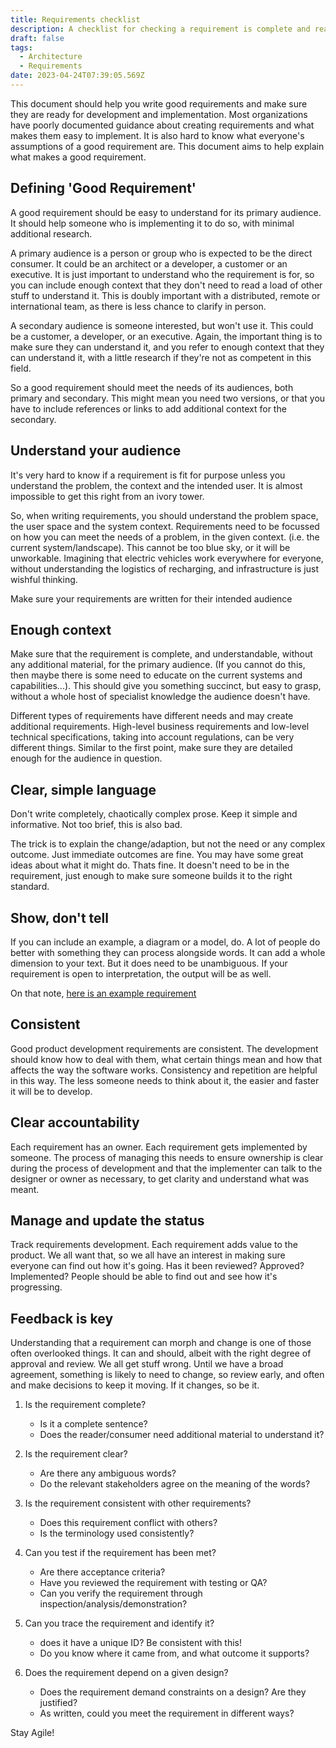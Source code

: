 ```yaml
---
title: Requirements checklist
description: A checklist for checking a requirement is complete and ready to be used.
draft: false
tags:
  - Architecture
  - Requirements
date: 2023-04-24T07:39:05.569Z
---
```


This document should help you write good requirements and make sure they are ready for development and implementation. Most organizations have poorly documented guidance about creating requirements and what makes them easy to implement. It is also hard to know what everyone's assumptions of a good requirement are. This document aims to help explain what makes a good requirement.

## Defining 'Good Requirement'

A good requirement should be easy to understand for its primary audience. It should help someone who is implementing it to do so, with minimal additional research.

A primary audience is a person or group who is expected to be the direct consumer. It could be an architect or a developer, a customer or an executive. It is just important to understand who the requirement is for, so you can include enough context that they don't need to read a load of other stuff to understand it. This is doubly important with a distributed, remote or international team, as there is less chance to clarify in person.

A secondary audience is someone interested, but won't use it. This could be a customer, a developer, or an executive. Again, the important thing is to make sure they can understand it, and you refer to enough context that they can understand it, with a little research if they're not as competent in this field.

So a good requirement should meet the needs of its audiences, both primary and secondary. This might mean you need two versions, or that you have to include references or links to add additional context for the secondary.

## Understand your audience

It's very hard to know if a requirement is fit for purpose unless you understand the problem, the context and the intended user. It is almost impossible to get this right from an ivory tower.

So, when writing requirements, you should understand the problem space, the user space and the system context. Requirements need to be focussed on how you can meet the needs of a problem, in the given context. (i.e. the current system/landscape). This cannot be too blue sky, or it will be unworkable. Imagining that electric vehicles work everywhere for everyone, without understanding the logistics of recharging, and infrastructure is just wishful thinking.

Make sure your requirements are written for their intended audience

## Enough context

Make sure that the requirement is complete, and understandable, without any additional material, for the primary audience. (If you cannot do this, then maybe there is some need to educate on the current systems and capabilities...). This should give you something succinct, but easy to grasp, without a whole host of specialist knowledge the audience doesn't have.

Different types of requirements have different needs and may create additional requirements. High-level business requirements and low-level technical specifications, taking into account regulations, can be very different things. Similar to the first point, make sure they are detailed enough for the audience in question.

## Clear, simple language

Don't write completely, chaotically complex prose. Keep it simple and informative. Not too brief, this is also bad.

The trick is to explain the change/adaption, but not the need or any complex outcome. Just immediate outcomes are fine. You may have some great ideas about what it might do. Thats fine. It doesn't need to be in the requirement, just enough to make sure someone builds it to the right standard.

## Show, don't tell

If you can include an example, a diagram or a model, do. A lot of people do better with something they can process alongside words. It can add a whole dimension to your text. But it does need to be unambiguous. If your requirement is open to interpretation, the output will be as well.

On that note, [here is an example requirement](xref:compatibility)

## Consistent

Good product development requirements are consistent. The development should know how to deal with them, what certain things mean and how that affects the way the software works. Consistency and repetition are helpful in this way. The less someone needs to think about it, the easier and faster it will be to develop.

## Clear accountability

Each requirement has an owner. Each requirement gets implemented by someone. The process of managing this needs to ensure ownership is clear during the process of development and that the implementer can talk to the designer or owner as necessary, to get clarity and understand what was meant.

## Manage and update the status

Track requirements development. Each requirement adds value to the product. We all want that, so we all have an interest in making sure everyone can find out how it's going. Has it been reviewed? Approved? Implemented? People should be able to find out and see how it's progressing.

## Feedback is key

Understanding that a requirement can morph and change is one of those often overlooked things. It can and should, albeit with the right degree of approval and review. We all get stuff wrong. Until we have a broad agreement, something is likely to need to change, so review early, and often and make decisions to keep it moving. If it changes, so be it.

1. Is the requirement complete?
    * Is it a complete sentence?
    * Does the reader/consumer need additional material to understand it?

2. Is the requirement clear?
    * Are there any ambiguous words?
    * Do the relevant stakeholders agree on the meaning of the words?

3. Is the requirement consistent with other requirements?
    * Does this requirement conflict with others?
    * Is the terminology used consistently?

4. Can you test if the requirement has been met?
    * Are there acceptance criteria?
    * Have you reviewed the requirement with testing or QA?
    * Can you verify the requirement through inspection/analysis/demonstration?

5. Can you trace the requirement and identify it?
    * does it have a unique ID? Be consistent with this!
    * Do you know where it came from, and what outcome it supports?

6. Does the requirement depend on a given design?
    * Does the requirement demand constraints on a design? Are they justified?
    * As written, could you meet the requirement in different ways?

Stay Agile!
